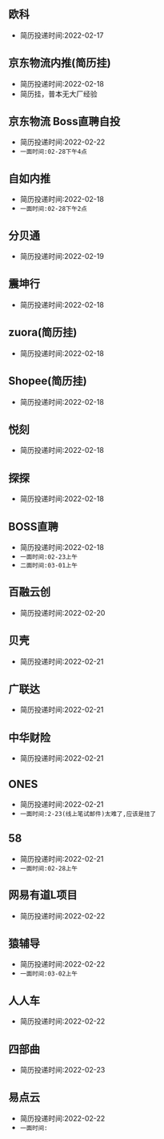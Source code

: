 ## 欧科
- 简历投递时间:2022-02-17
## 京东物流内推(简历挂)
- 简历投递时间:2022-02-18
- 简历挂，普本无大厂经验
## 京东物流 Boss直聘自投
- 简历投递时间:2022-02-22
- `一面时间:02-28下午4点`
## 自如内推
- 简历投递时间:2022-02-18
- `一面时间:02-28下午2点`
## 分贝通
- 简历投递时间:2022-02-19
## 震坤行
- 简历投递时间:2022-02-18
## zuora(简历挂)
- 简历投递时间:2022-02-18
## Shopee(简历挂)
- 简历投递时间:2022-02-18
## 悦刻
- 简历投递时间:2022-02-18
## 探探
- 简历投递时间:2022-02-18
## BOSS直聘
- 简历投递时间:2022-02-18
- `一面时间:02-23上午`
- `二面时间:03-01上午`
## 百融云创
- 简历投递时间:2022-02-20
## 贝壳
- 简历投递时间:2022-02-21
## 广联达
- 简历投递时间:2022-02-21
## 中华财险
- 简历投递时间:2022-02-21
## ONES
- 简历投递时间:2022-02-21
- `一面时间:2-23(线上笔试邮件)太难了,应该是挂了`
## 58
- 简历投递时间:2022-02-21
- `一面时间:02-28上午`
## 网易有道L项目
- 简历投递时间:2022-02-22
## 猿辅导
- 简历投递时间:2022-02-22
- `一面时间:03-02上午`
## 人人车
- 简历投递时间:2022-02-22
## 四部曲
- 简历投递时间:2022-02-23
## 易点云
- 简历投递时间:2022-02-22
- `一面时间:`